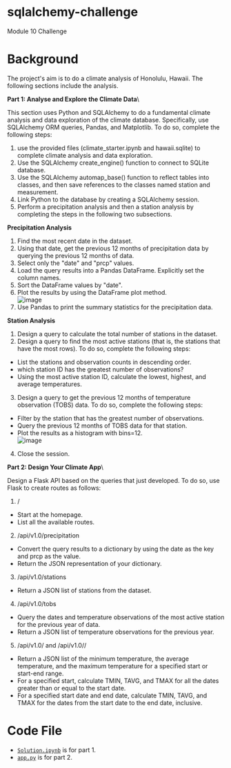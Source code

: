 # sqlalchemy-challenge
Module 10 Challenge

# Background
The project's aim is to do a climate analysis of Honolulu, Hawaii. The following sections include the analysis. 

**Part 1: Analyse and Explore the Climate Data**\

This section uses Python and SQLAlchemy to do a fundamental climate analysis and data exploration of the climate database. Specifically, use SQLAlchemy ORM queries, Pandas, and Matplotlib. To do so, complete the following steps:
1. use the provided files (climate_starter.ipynb and hawaii.sqlite) to complete climate analysis and data exploration.
2. Use the SQLAlchemy create_engine() function to connect to SQLite database.
3. Use the SQLAlchemy automap_base() function to reflect tables into classes, and then save references to the classes named station and measurement.
4. Link Python to the database by creating a SQLAlchemy session.
5. Perform a precipitation analysis and then a station analysis by completing the steps in the following two subsections.

**Precipitation Analysis**
1. Find the most recent date in the dataset.
2. Using that date, get the previous 12 months of precipitation data by querying the previous 12 months of data.
3. Select only the "date" and "prcp" values.
4. Load the query results into a Pandas DataFrame. Explicitly set the column names.
5. Sort the DataFrame values by "date".
6. Plot the results by using the DataFrame plot method.\
  ![image](https://github.com/lakigit/sqlalchemy-challenge/assets/138610916/83a8450c-b637-4999-b544-56b69831d87a)
7. Use Pandas to print the summary statistics for the precipitation data.

**Station Analysis**
1. Design a query to calculate the total number of stations in the dataset.
2. Design a query to find the most active stations (that is, the stations that have the most rows). To do so, complete the following steps:
  - List the stations and observation counts in descending order.
  - which station ID has the greatest number of observations?
  - Using the most active station ID, calculate the lowest, highest, and average temperatures.
3. Design a query to get the previous 12 months of temperature observation (TOBS) data. To do so, complete the following steps:
  - Filter by the station that has the greatest number of observations.
  - Query the previous 12 months of TOBS data for that station.
  - Plot the results as a histogram with bins=12.\
  ![image](https://github.com/lakigit/sqlalchemy-challenge/assets/138610916/7de2bf11-3a48-4361-b4c9-f4b23dc5d1b2)
4. Close the session.

**Part 2: Design Your Climate App**\

Design a Flask API based on the queries that just developed. To do so, use Flask to create routes as follows:

1. /
  - Start at the homepage.
  - List all the available routes.

2. /api/v1.0/precipitation
  - Convert the query results to a dictionary by using the date as the key and prcp as the value.
  - Return the JSON representation of your dictionary.

3. /api/v1.0/stations
  - Return a JSON list of stations from the dataset.
    
4. /api/v1.0/tobs
  - Query the dates and temperature observations of the most active station for the previous year of data.
  - Return a JSON list of temperature observations for the previous year.

5. /api/v1.0/<start> and /api/v1.0/<start>/<end>
  - Return a JSON list of the minimum temperature, the average temperature, and the maximum temperature for a specified start or start-end range.
  - For a specified start, calculate TMIN, TAVG, and TMAX for all the dates greater than or equal to the start date.
  - For a specified start date and end date, calculate TMIN, TAVG, and TMAX for the dates from the start date to the end date, inclusive.

# Code File
  - [`Solution.ipynb`](https://github.com/lakigit/sqlalchemy-challenge/blob/main/Solution.ipynb) is for part 1.
  - [`app.py`](https://github.com/lakigit/sqlalchemy-challenge/blob/main/app.py) is for part 2. 
